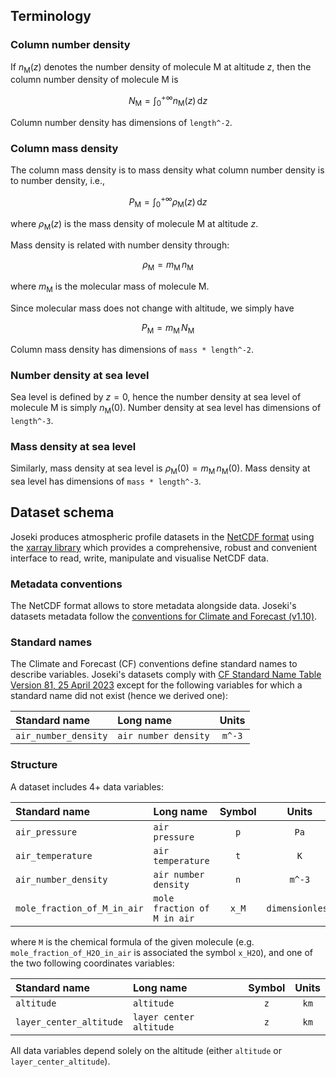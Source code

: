 ## Terminology

### Column number density

If $n_{\mathrm{M}} (z)$ denotes the number density of molecule M at altitude
$z$, then the column number density of molecule M is

$$
N_{\mathrm{M}} = \int_{0}^{+\infty} n_{\mathrm{M}} (z) \, \mathrm{d} z
$$

Column number density has dimensions of `length^-2`.

### Column mass density

The column mass density is to mass density what column number density is to
number density, i.e.,

$$
P_{\mathrm{M}} = \int_{0}^{+\infty} \rho_{\mathrm{M}} (z) \, \mathrm{d} z
$$

where $\rho_{\mathrm{M}} (z)$ is the mass density of molecule M at
altitude $z$.

Mass density is related with number density through:

$$
\rho_{\mathrm{M}} = m_{\mathrm{M}} \, n_{\mathrm{M}}
$$

where $m_{\mathrm{M}}$ is the molecular mass of molecule M.

Since molecular mass does not change with altitude, we simply have

$$
P_{\mathrm{M}} = m_{\mathrm{M}} \, N_{\mathrm{M}}
$$

Column mass density has dimensions of `mass * length^-2`.

### Number density at sea level

Sea level is defined by $z=0$, hence the number density at sea level of molecule
M is simply $n_{\mathrm{M}}(0)$.
Number density at sea level has dimensions of `length^-3`.

### Mass density at sea level

Similarly, mass density at sea level is
$\rho_{\mathrm{M}}(0) = m_{\mathrm{M}} \, n_{\mathrm{M}}(0)$.
Mass density at sea level has dimensions of `mass * length^-3`.


## Dataset schema

Joseki produces atmospheric profile datasets in the
[NetCDF format](https://www.unidata.ucar.edu/software/netcdf/) using the
[xarray library](http://xarray.pydata.org/en/stable/) which provides a
comprehensive, robust and convenient interface to read, write, manipulate and
visualise NetCDF data.

### Metadata conventions

The NetCDF format allows to store metadata alongside data.
Joseki's datasets metadata follow the
[conventions for Climate and Forecast (v1.10)](https://cfconventions.org/Data/cf-conventions/cf-conventions-1.10/cf-conventions.html).

### Standard names

The Climate and Forecast (CF) conventions define standard names to describe
variables.
Joseki's datasets comply with
[CF Standard Name Table Version 81, 25 April 2023](https://cfconventions.org/Data/cf-standard-names/81/build/cf-standard-name-table.html)
except for the following variables for which a standard name did not exist
(hence we derived one):


| Standard name        | Long name            |      Units      |
| :------------------- | :------------------- | :-------------: |
| `air_number_density` | `air number density` |     `m^-3`      |

### Structure

A dataset includes 4+ data variables:

| Standard name        | Long name            | Symbol  |      Units      |
| :------------------- | :------------------- | :-----: | :-------------: |
| `air_pressure`       | `air pressure`       |   `p`   |      `Pa`       |
| `air_temperature`    | `air temperature`    |   `t`   |       `K`       |
| `air_number_density` | `air number density` |   `n`   |     `m^-3`      |
| `mole_fraction_of_M_in_air` | `mole fraction of M in air` | `x_M` | `dimensionless` |

where `M` is the chemical formula of the given molecule (e.g. 
`mole_fraction_of_H2O_in_air` is associated the symbol `x_H2O`), and one of the 
two following coordinates variables:

| Standard name           | Long name               | Symbol | Units |
| :---------------------- | :---------------------- | :----: | :---: |
| `altitude`              | `altitude`              |  `z`   | `km`  |
| `layer_center_altitude` | `layer center altitude` |  `z`   | `km`  |

All data variables depend solely on the altitude (either ``altitude`` or
``layer_center_altitude``).
